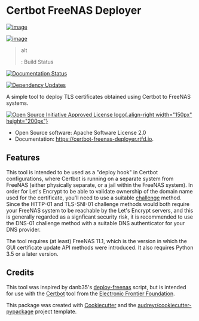Certbot FreeNAS Deployer
========================

[![image](https://img.shields.io/pypi/v/certbot_freenas_deployer.svg)](https://pypi.python.org/pypi/certbot_freenas_deployer)

[![image](https://img.shields.io/travis/kpfleming/certbot_freenas_deployer.svg)](https://travis-ci.org/kpfleming/certbot_freenas_deployer)

> alt
>
> :   Build Status
>
[![Documentation Status](https://readthedocs.org/projects/certbot-freenas-deployer/badge/?version=latest)](https://certbot-freenas-deployer.readthedocs.io/en/latest/?badge=latest)

[![Dependency Updates](https://pyup.io/repos/github/kpfleming/certbot_freenas_deployer/shield.svg)](https://pyup.io/repos/github/kpfleming/certbot_freenas_deployer/)

A simple tool to deploy TLS certificates obtained using Certbot to
FreeNAS systems.

[![Open Source Initiative Approved License logo](https://opensource.org/files/OSIApproved.png){.align-right
width="150px" height="200px"}](https://opensource.org)

-   Open Source software: Apache Software License 2.0
-   Documentation: <https://certbot-freenas-deployer.rtfd.io>.

Features
--------

This tool is intended to be used as a \"deploy hook\" in Certbot
configurations, where Certbot is running on a separate system from
FreeNAS (either physically separate, or a jail within the FreeNAS
system). In order for Let\'s Encrypt to be able to validate ownership of
the domain name used for the certificate, you\'ll need to use a suitable
[challenge](https://letsencrypt.readthedocs.io/en/latest/challenges.html)
method. Since the HTTP-01 and TLS-SNI-01 challenge methods would both
require your FreeNAS system to be reachable by the Let\'s Encrypt
servers, and this is generally regarded as a signficant security risk,
it is recommended to use the DNS-01 challenge method with a suitable DNS
authenticator for your DNS provider.

The tool requires (at least) FreeNAS 11.1, which is the version in which
the GUI certificate update API methods were introduced. It also requires
Python 3.5 or a later version.

Credits
-------

This tool was inspired by danb35\'s
[deploy-freenas](https://github.com/danb35/deploy-freenas) script, but
is intended for use with the
[Certbot](https://github.com/certbot/certbot) tool from the [Electronic
Frontier Foundation](https://www.eff.org).

This package was created with
[Cookiecutter](https://github.com/audreyr/cookiecutter) and the
[audreyr/cookiecutter-pypackage](https://github.com/audreyr/cookiecutter-pypackage)
project template.
